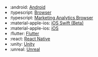 <!-- To add an entry, first add an SVG logo in overrides/.icons, then add a new line item in the table. Wrap the icon filename in colons to reference it. -->

<div class="grid cards" markdown>

- :android: [Android](../../data/sdks/android-kotlin/)
- :typescript: [Browser](../../data/sdks/typescript-browser/)
- :typescript: [Marketing Analytics Browser](../../data/sdks/marketing-analytics-browser/)
- :material-apple-ios: [iOS Swift (Beta)](../../data/sdks/ios-swift/)
- :material-apple-ios: [iOS](../../data/sdks/ios/)
- :flutter: [Flutter](../..data/sdks/flutter)
- :react: [React Native](../../data/sdks/typescript-react-native/)
- :unity: [Unity](../../data/sdks/unity/)
- :unreal: [Unreal](../../data/sdks/unreal/)
</div>